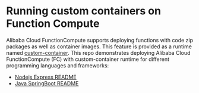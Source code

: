 # Running custom containers on Function Compute

Alibaba Cloud FunctionCompute supports deploying functions with code zip packages as well as container images. This feature is provided as a runtime named [custom-container](https://www.alibabacloud.com/help/doc-detail/179368.htm).
This repo demonstrates deploying Alibaba Cloud FunctionCompute (FC) with custom-container runtime for different programming languages and frameworks:

* [Nodejs Express README](nodejs-express/README.md)
* [Java SpringBoot README](java-springboot/README.md)

